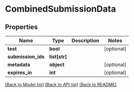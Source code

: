 # CombinedSubmissionData

## Properties
Name | Type | Description | Notes
------------ | ------------- | ------------- | -------------
**test** | **bool** |  | [optional] 
**submission_ids** | **list[str]** |  | 
**metadata** | **object** |  | [optional] 
**expires_in** | **int** |  | [optional] 

[[Back to Model list]](../README.md#documentation-for-models) [[Back to API list]](../README.md#documentation-for-api-endpoints) [[Back to README]](../README.md)



